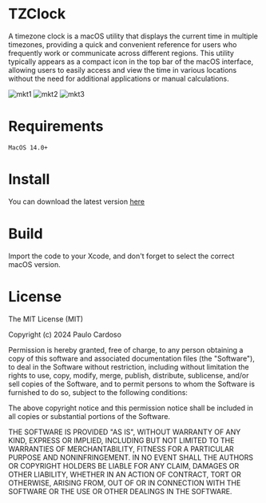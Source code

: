 # TZClock

A timezone clock is a macOS utility that displays the current time in multiple timezones, providing a quick and convenient reference for users who frequently work or communicate across different regions. This utility typically appears as a compact icon in the top bar of the macOS interface, allowing users to easily access and view the time in various locations without the need for additional applications or manual calculations.

![mkt1](https://github.com/Cardoso222/tzclock/assets/7026517/6a099bcc-a05f-4304-afd0-23cf21fe2236)
![mkt2](https://github.com/Cardoso222/tzclock/assets/7026517/8de7bcca-d2fd-4058-9cb3-d490e7e5875d)
![mkt3](https://github.com/Cardoso222/tzclock/assets/7026517/abfd4fec-90d1-416c-abd9-ff86ba4fcef0)

# Requirements 

`MacOS 14.0+`

# Install

You can download the latest version [here](https://paulocardoso-website.vercel.app/files/tzclock.dmg)

# Build

Import the code to your Xcode, and don't forget to select the correct macOS version.

# License
The MIT License (MIT)

Copyright (c) 2024 Paulo Cardoso

Permission is hereby granted, free of charge, to any person obtaining a copy
of this software and associated documentation files (the "Software"), to deal
in the Software without restriction, including without limitation the rights
to use, copy, modify, merge, publish, distribute, sublicense, and/or sell
copies of the Software, and to permit persons to whom the Software is
furnished to do so, subject to the following conditions:

The above copyright notice and this permission notice shall be included in
all copies or substantial portions of the Software.

THE SOFTWARE IS PROVIDED "AS IS", WITHOUT WARRANTY OF ANY KIND, EXPRESS OR
IMPLIED, INCLUDING BUT NOT LIMITED TO THE WARRANTIES OF MERCHANTABILITY,
FITNESS FOR A PARTICULAR PURPOSE AND NONINFRINGEMENT. IN NO EVENT SHALL THE
AUTHORS OR COPYRIGHT HOLDERS BE LIABLE FOR ANY CLAIM, DAMAGES OR OTHER
LIABILITY, WHETHER IN AN ACTION OF CONTRACT, TORT OR OTHERWISE, ARISING FROM,
OUT OF OR IN CONNECTION WITH THE SOFTWARE OR THE USE OR OTHER DEALINGS IN
THE SOFTWARE.
